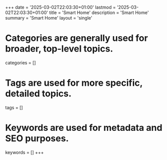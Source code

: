 +++
date = '2025-03-02T22:03:30+01:00'
lastmod = '2025-03-02T22:03:30+01:00'
title = 'Smart Home'
description = 'Smart Home'
summary = 'Smart Home'
layout = 'single'
# Categories are generally used for broader, top-level topics.
categories = []
# Tags are used for more specific, detailed topics.
tags = []
# Keywords are used for metadata and SEO purposes.
keywords = []
+++
